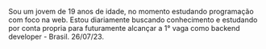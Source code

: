 Sou um jovem de 19 anos de idade, no momento estudando programação com foco na web. Estou diariamente buscando conhecimento e estudando por conta propria para futuramente alcançar a 1° vaga como backend developer - Brasil. 26/07/23.
